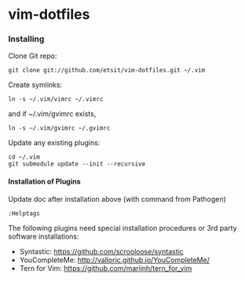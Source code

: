 vim-dotfiles
============

### Installing

Clone Git repo:
```
git clone git://github.com/etsit/vim-dotfiles.git ~/.vim
```

Create symlinks:
```
ln -s ~/.vim/vimrc ~/.vimrc
```

and if ~/.vim/gvimrc exists,
```
ln -s ~/.vim/gvimrc ~/.gvimrc
```

Update any existing plugins:
```
cd ~/.vim
git submodule update --init --recursive
```


#### Installation of Plugins

Update doc after installation above (with command from Pathogen)
```
:Helptags
```

The following plugins need special installation procedures
or 3rd party software installations: 
- Syntastic: https://github.com/scrooloose/syntastic 
- YouCompleteMe: http://valloric.github.io/YouCompleteMe/
- Tern for Vim: https://github.com/marijnh/tern_for_vim

